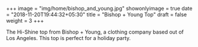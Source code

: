 +++
image = "img/home/bishop_and_young.jpg"
showonlyimage = true
date = "2018-11-20T19:44:32+05:30"
title = "Bishop + Young Top"
draft = false
weight = 3
+++

The Hi-Shine top from Bishop + Young, a clothing company based out of Los Angeles. This top is perfect for a holiday party.
